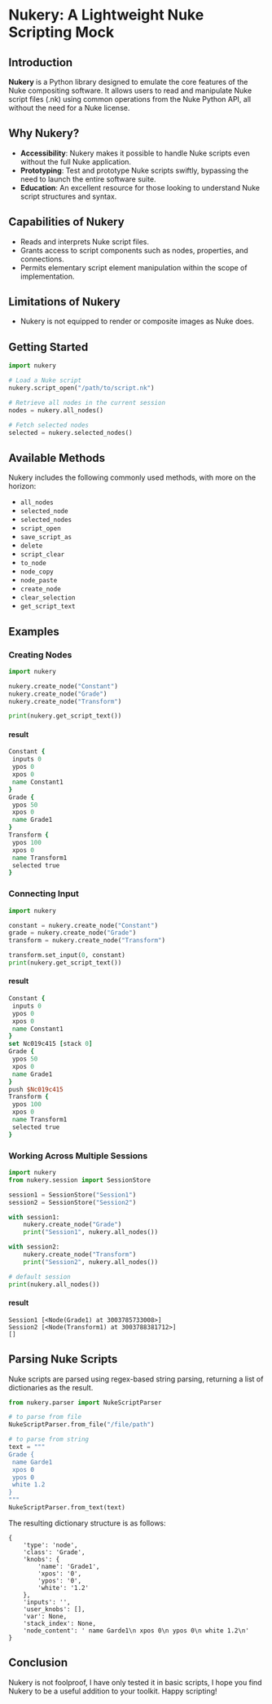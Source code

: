 
# Nukery: A Lightweight Nuke Scripting Mock

## Introduction
**Nukery** is a Python library designed to emulate the core features of the Nuke compositing software. It allows users to read and manipulate Nuke script files (.nk) using common operations from the Nuke Python API, all without the need for a Nuke license.

## Why Nukery?
- **Accessibility**: Nukery makes it possible to handle Nuke scripts even without the full Nuke application.
- **Prototyping**: Test and prototype Nuke scripts swiftly, bypassing the need to launch the entire software suite.
- **Education**: An excellent resource for those looking to understand Nuke script structures and syntax.

## Capabilities of Nukery
- Reads and interprets Nuke script files.
- Grants access to script components such as nodes, properties, and connections.
- Permits elementary script element manipulation within the scope of implementation.

## Limitations of Nukery
- Nukery is not equipped to render or composite images as Nuke does.

## Getting Started
```python
import nukery

# Load a Nuke script
nukery.script_open("/path/to/script.nk")

# Retrieve all nodes in the current session
nodes = nukery.all_nodes()

# Fetch selected nodes
selected = nukery.selected_nodes()
```

## Available Methods
Nukery includes the following commonly used methods, with more on the horizon:
- `all_nodes`
- `selected_node`
- `selected_nodes`
- `script_open`
- `save_script_as`
- `delete`
- `script_clear`
- `to_node`
- `node_copy`
- `node_paste`
- `create_node`
- `clear_selection`
- `get_script_text`

## Examples 
### Creating Nodes 
```python
import nukery

nukery.create_node("Constant")
nukery.create_node("Grade")
nukery.create_node("Transform")

print(nukery.get_script_text())
```
#### result
```tcl
Constant {
 inputs 0
 ypos 0
 xpos 0
 name Constant1
}
Grade {
 ypos 50
 xpos 0
 name Grade1
}
Transform {
 ypos 100
 xpos 0
 name Transform1
 selected true
}
```
### Connecting Input
```python
import nukery

constant = nukery.create_node("Constant")
grade = nukery.create_node("Grade")
transform = nukery.create_node("Transform")

transform.set_input(0, constant)
print(nukery.get_script_text())
```
#### result
```tcl
Constant {
 inputs 0
 ypos 0
 xpos 0
 name Constant1
}
set Nc019c415 [stack 0]
Grade {
 ypos 50
 xpos 0
 name Grade1
}
push $Nc019c415
Transform {
 ypos 100
 xpos 0
 name Transform1
 selected true
}
```

### Working Across Multiple Sessions

```python
import nukery
from nukery.session import SessionStore

session1 = SessionStore("Session1")
session2 = SessionStore("Session2")

with session1:
    nukery.create_node("Grade")
    print("Session1", nukery.all_nodes())

with session2:
    nukery.create_node("Transform")
    print("Session2", nukery.all_nodes())

# default session
print(nukery.all_nodes())
```
#### result
```
Session1 [<Node(Grade1) at 3003785733008>]
Session2 [<Node(Transform1) at 3003788381712>]
[]
```


## Parsing Nuke Scripts
Nuke scripts are parsed using regex-based string parsing, returning a list of dictionaries as the result.
```python
from nukery.parser import NukeScriptParser

# to parse from file
NukeScriptParser.from_file("/file/path")

# to parse from string
text = """
Grade {
 name Garde1
 xpos 0
 ypos 0
 white 1.2
}
"""
NukeScriptParser.from_text(text)
```

The resulting dictionary structure is as follows:


```
{
    'type': 'node', 
    'class': 'Grade', 
    'knobs': {
        'name': 'Grade1',
        'xpos': '0',
        'ypos': '0',
        'white': '1.2'
    }, 
    'inputs': '', 
    'user_knobs': [], 
    'var': None, 
    'stack_index': None, 
    'node_content': ' name Garde1\n xpos 0\n ypos 0\n white 1.2\n'
}
```


## Conclusion
Nukery is not foolproof, I have only tested it in basic scripts, I hope you find Nukery to be a useful addition to your toolkit. Happy scripting!